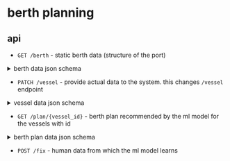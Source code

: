 # berth planning

## api

- `GET /berth` - static berth data (structure of the port)

<details>
<summary>berth data json schema</summary>

```json
{
  "$schema": "https://json-schema.org/draft/2020-12/schema",
  "title":   "Berth Data",

  "type": "array",
  "items": {
    "type":    "object",
    "required": ["berthId", "dimensions", "limits", "equipment"],
    "properties": {
      "berthId": { "type": "string" },
      "dimensions": {
        "type": "object",
        "required": ["length_m", "width_m", "depth_m"],
        "properties": {
          "length_m": { "type": "number", "minimum": 1 },
          "width_m":  { "type": "number", "minimum": 1 },
          "depth_m":  { "type": "number", "minimum": 1 }
        }
      },
      "limits": {
        "type": "object",
        "required": ["maxLOA_m", "maxDraft_m"],
        "properties": {
          "maxLOA_m":    { "type": "number", "minimum": 1 },
          "maxBeam_m":   { "type": "number", "minimum": 1 },
          "maxDraft_m":  { "type": "number", "minimum": 1 },
          "maxDWT_t":    { "type": "number", "minimum": 1 },
          "allowedTypes": {
            "type": "array",
            "items": { "type": "string", "enum": ["CONTAINER", "RORO", "BULK", "TANKER", "CRUISE", "OTHER"] },
            "uniqueItems": true
          }
        }
      },
      "equipment": {
        "type": "object",
        "properties": {
          "gantryCranes":   { "type": "integer", "minimum": 0 },
          "mobileCranes":   { "type": "integer", "minimum": 0 },
          "roRoRamp":       { "type": "boolean" },
          "shorePower":     { "type": "boolean" }
        },
        "additionalProperties": false
      },
      "lastMaintenance": {
        "type": "string",
        "format": "date"
      }
    }
  }
}
```TANKERTANKER

</details>

- `GET /vessel/{id}`, `GET /vessel` - get the id/current vessel data. changes with additional actual data

<details>
<summary>vessel data json schema</summary>

```json
{
  "$schema": "https://json-schema.org/draft/2020-12/schema",
  "title": "Vessel Data",
  "type": "array",
  "items": {
    "type": "object",
      "required": ["id", "imo", "name", "type", "loa_m", "beam_m", "draft_m", "eta"],
      "properties": {
        "id":       { "type": "string" },
        "imo":      { "type": "integer", "minimum": 1000000, "maximum": 9999999 },
        "name":     { "type": "string",  "maxLength": 64 },
        "type":     { "type": "string",  "enum": ["CONTAINER", "RORO", "BULK", "TANKER", "CRUISE", "OTHER"] },
        "loa_m":    { "type": "number",  "minimum": 0 },
        "beam_m":   { "type": "number",  "minimum": 0 },
        "draft_m":  { "type": "number",  "minimum": 0 },
        "eta":      { "type": "string",  "format": "date-time" }
    }
  }
}
```

</details>

- `PATCH /vessel` - provide actual data to the system. this changes `/vessel` endpoint

<details>
<summary>vessel data json schema</summary>

```json
{
  "$schema": "https://json-schema.org/draft/2020-12/schema",
  "title": "Vessel Data",
  "type": "array",
  "items": {
    "type": "object",
      "required": ["id"],
      "properties": {
        "id":       { "type": "string" },
        "imo":      { "type": "integer", "minimum": 1000000, "maximum": 9999999 },
        "type":     { "type": "string",  "enum": ["CONTAINER", "RORO", "BULK", "TANKER", "CRUISE", "OTHER"] },
        "loa_m":    { "type": "number",  "minimum": 0 },
        "beam_m":   { "type": "number",  "minimum": 0 },
        "draft_m":  { "type": "number",  "minimum": 0 },
        "eta":      { "type": "string",  "format": "date-time" }
    }
  }
}
```

</details>

- `GET /plan/{vessel_id}` - berth plan recommended by the ml model for the vessels with id

<details>
<summary>berth plan data json schema</summary>

```json
{
  "$schema": "https://json-schema.org/draft/2020-12/schema",
  "title": "Berth Plan Data",
  "type": "array",
  "items": {
    "type": "object",
    "required": ["vesselId", "berthId", "start", "end"],
    "properties": {
      "properties": {
      "vesselId": { "type": "string" },
      "berthId":  { "type": "string" },
      "start":    { "type": "string", "format": "date-time" },
      "end":      { "type": "string", "format": "date-time" }
      }
    }
  }
}
```

</details>

- `POST /fix` - human data from which the ml model learns
